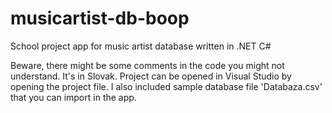 # musicartist-db-boop
School project app for music artist database written in .NET C#

Beware, there might be some comments in the code you might not understand. It's in Slovak.
Project can be opened in Visual Studio by opening the project file.
I also included sample database file 'Databaza.csv' that you can import in the app.
